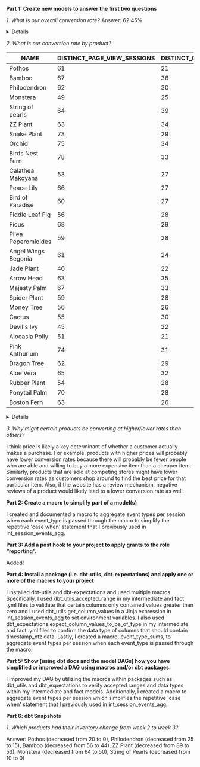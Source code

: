 **Part 1: Create new models to answer the first two questions**

*1. What is our overall conversion rate?* Answer: 62.45%

<details>


```sql

with events_distinct_session_type as (

    select count(distinct(session_id))
    , sum(case when checkouts > 0 then 1 else 0 end) as checkouts
    , sum(case when page_views > 0 then 1 else 0 end) as page_views
    from {{ ref('int_session_events_agg') }}
    group by session_id
)

, agg as (

    select sum(events_distinct_session_type.page_views) as distinct_view_sessions
    , sum(events_distinct_session_type.checkouts) as distinct_checkout_sessions
    from events_distinct_session_type

)

, final as (
    select distinct_view_sessions
    , distinct_checkout_sessions
    , (distinct_checkout_sessions / distinct_view_sessions) as overall_conversion_rate
    from agg
)

select * from final

```

</details>

*2. What is our conversion rate by product?*

| NAME                | DISTINCT_PAGE_VIEW_SESSIONS | DISTINCT_ORDER_SESSIONS | CONVERSION_RATE |
|---------------------|-----------------------------|-------------------------|-----------------|
| Pothos              | 61                          | 21                      | 0.344262        |
| Bamboo              | 67                          | 36                      | 0.537313        |
| Philodendron        | 62                          | 30                      | 0.483871        |
| Monstera            | 49                          | 25                      | 0.510204        |
| String of pearls    | 64                          | 39                      | 0.609375        |
| ZZ Plant            | 63                          | 34                      | 0.539683        |
| Snake Plant         | 73                          | 29                      | 0.397260        |
| Orchid              | 75                          | 34                      | 0.453333        |
| Birds Nest Fern     | 78                          | 33                      | 0.423077        |
| Calathea Makoyana   | 53                          | 27                      | 0.509434        |
| Peace Lily          | 66                          | 27                      | 0.409091        |
| Bird of Paradise    | 60                          | 27                      | 0.450000        |
| Fiddle Leaf Fig     | 56                          | 28                      | 0.500000        |
| Ficus               | 68                          | 29                      | 0.426471        |
| Pilea Peperomioides | 59                          | 28                      | 0.474576        |
| Angel Wings Begonia | 61                          | 24                      | 0.393443        |
| Jade Plant          | 46                          | 22                      | 0.478261        |
| Arrow Head          | 63                          | 35                      | 0.555556        |
| Majesty Palm        | 67                          | 33                      | 0.492537        |
| Spider Plant        | 59                          | 28                      | 0.474576        |
| Money Tree          | 56                          | 26                      | 0.464286        |
| Cactus              | 55                          | 30                      | 0.545455        |
| Devil's Ivy         | 45                          | 22                      | 0.488889        |
| Alocasia Polly      | 51                          | 21                      | 0.411765        |
| Pink Anthurium      | 74                          | 31                      | 0.418919        |
| Dragon Tree         | 62                          | 29                      | 0.467742        |
| Aloe Vera           | 65                          | 32                      | 0.492308        |
| Rubber Plant        | 54                          | 28                      | 0.518519        |
| Ponytail Palm       | 70                          | 28                      | 0.400000        |
| Boston Fern         | 63                          | 26                      | 0.412698        |

<details>


```sql

with orders as (

    select product_id
    , distinct_order_sessions
    from {{ ref('int_distinct_order_sessions_per_product') }}
)

, page_views as (

    select product_id
    , distinct_page_view_sessions
    from {{ ref('int_distinct_page_view_sessions_per_product') }}
)

, products as (

    select product_id, name
    from {{ ref('stg_postgres_products')}}
)

select products.name
    , page_views.distinct_page_view_sessions
    , orders.distinct_order_sessions
    , (orders.distinct_order_sessions / page_views.distinct_page_view_sessions) as conversion_rate
from page_views
left join orders on page_views.product_id = orders.product_id
left join products on page_views.product_id = products.product_id

```

</details>

*3. Why might certain products be converting at higher/lower rates than others?*

I think price is likely a key determinant of whether a customer actually makes a purchase. For example, products with higher prices will probably have lower conversion rates because there will probably be fewer people who are able and willing to buy a more expensive item than a cheaper item. Similarly, products that are sold at competing stores might have lower conversion rates as customers shop around to find the best price for that particular item. Also, if the website has a review mechanism, negative reviews of a product would likely lead to a lower conversion rate as well.

**Part 2: Create a macro to simplify part of a model(s)**

I created and documented a macro to aggregate event types per session when each event_type is passed through the macro to simplify the repetitive 'case when' statement that I previously used in int_session_events_agg.

**Part 3: Add a post hook to your project to apply grants to the role “reporting”.**

Added!

**Part 4: Install a package (i.e. dbt-utils, dbt-expectations) and apply one or more of the macros to your project**

I installed dbt-utils and dbt-expectations and used multiple macros. Specifically, I used dbt_utils.accepted_range in my intermediate and fact .yml files to validate that certain columns only contained values greater than zero and I used dbt_utils.get_column_values in a Jinja expression in int_session_events_agg to set environment variables. I also used dbt_expectations.expect_column_values_to_be_of_type in my intermediate and fact .yml files to confirm the data type of columns that should contain timestamp_ntz data. Lastly, I created a macro, event_type_sums, to aggregate event types per session when each event_type is passed through the macro.

**Part 5: Show (using dbt docs and the model DAGs) how you have simplified or improved a DAG using macros and/or dbt packages.**

I improved my DAG by utilizing the macros within packages such as dbt_utils and dbt_expectations to verify accepted ranges and data types within my intermediate and fact models. Additionally, I created a macro to aggregate event types per session which simplifies the repetitive 'case when' statement that I previously used in int_session_events_agg.

**Part 6: dbt Snapshots**

*1. Which products had their inventory change from week 2 to week 3?*

Answer: Pothos (decreased from 20 to 0), Philodendron (decreased from 25 to 15), Bamboo (decreased from 56 to 44), ZZ Plant (decreased from 89 to 53), Monstera (decreased from 64 to 50), String of Pearls (decreased from 10 to 0)